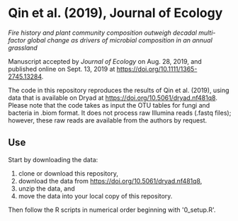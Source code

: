 # Qin et al. (2019), Journal of Ecology

*Fire history and plant community composition outweigh decadal multi-factor global change as drivers of microbial composition in an annual grassland*

Manuscript accepted by *Journal of Ecology* on Aug. 28, 2019, and published online on Sept. 13, 2019 at https://doi.org/10.1111/1365-2745.13284.

The code in this repository reproduces the results of Qin et al. (2019), using data that is available on Dryad at https://doi.org/10.5061/dryad.nf481q8. Please note that the code takes as input the OTU tables for fungi and bacteria in .biom format. It does not process raw Illumina reads (.fastq files); however, these raw reads are available from the authors by request.

## Use

Start by downloading the data:

1. clone or download this repository, 
2. download the data from https://doi.org/10.5061/dryad.nf481q8,
3. unzip the data, and
4. move the data into your local copy of this repository.

Then follow the R scripts in numerical order beginning with '0_setup.R'.
